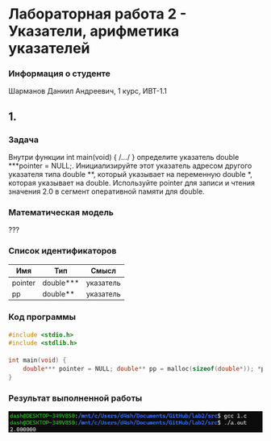 # Лабораторная работа 2 - Указатели, арифметика указателей
### Информация о студенте  
Шарманов Даниил Андреевич, 1 курс, ИВТ-1.1  
## 1.  
### Задача  
Внутри функции int main(void) { /*...*/ } определите указатель double ***pointer = NULL;. Инициализируйте этот указатель адресом другого указателя типа double **, который указывает на переменную
double *, которая указывает на double. Используйте pointer для записи и чтения значения 2.0 в сегмент
оперативной памяти для double.
### Математическая модель
???  
### Список идентификаторов
| Имя  | Тип | Смысл |
| --- | --- | --- |
| pointer  | double***  |  указатель |
| pp  | double**  |  указатель |
  
### Код программы
```C
#include <stdio.h>
#include <stdlib.h>

int main(void) {
    double*** pointer = NULL; double** pp = malloc(sizeof(double*)); *pp = malloc(sizeof(double)); **pp = 2.0; pointer = &pp; printf("%f\n", ***pointer); free(*pp); free(pp);
}
```
### Результат выполненной работы  
<img src="imgs/1.jpg">  
